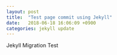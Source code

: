 ```yaml
---
layout: post
title:  "Test page commit using Jekyll"
date:   2018-06-18 16:06:09 +0900
categories: jekyll update
---
```

Jekyll Migration Test
